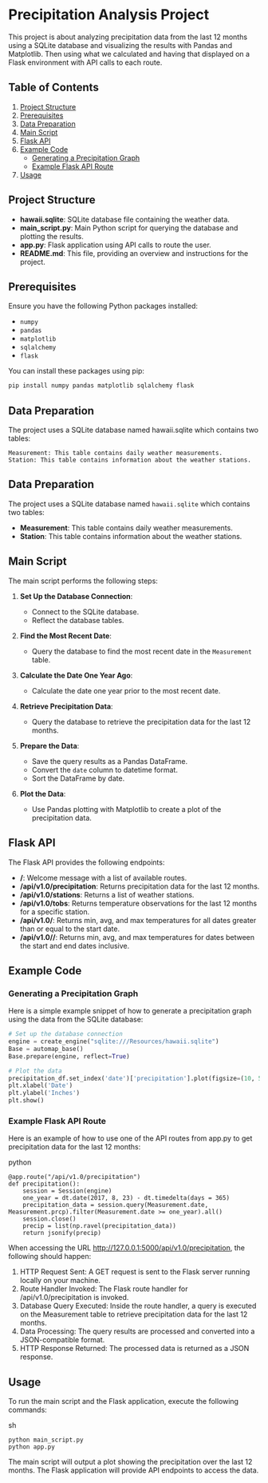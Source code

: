 # Precipitation Analysis Project

This project is about analyzing precipitation data from the last 12 months using a SQLite database and visualizing the results with Pandas and Matplotlib. Then using what we calculated and having that displayed on a Flask environment with API calls to each route.

## Table of Contents

1. [Project Structure](#projectstructure)
2. [Prerequisites](#prerequisites)
3. [Data Preparation](#data-preparation)
4. [Main Script](#main-script)
5. [Flask API](#flask-api)
6. [Example Code](#example-code)
    - [Generating a Precipitation Graph](#generating-a-precipitation-graph)
    - [Example Flask API Route](#example-flask-api-route)
7. [Usage](#usage)


## Project Structure

- **hawaii.sqlite**: SQLite database file containing the weather data.
- **main_script.py**: Main Python script for querying the database and plotting the results.
- **app.py**: Flask application using API calls to route the user.
- **README.md**: This file, providing an overview and instructions for the project.

## Prerequisites

Ensure you have the following Python packages installed:

- `numpy`
- `pandas`
- `matplotlib`
- `sqlalchemy`
- `flask`

You can install these packages using pip:

```sh
pip install numpy pandas matplotlib sqlalchemy flask
```

## Data Preparation

The project uses a SQLite database named hawaii.sqlite which contains two tables:

    Measurement: This table contains daily weather measurements.
    Station: This table contains information about the weather stations.

## Data Preparation

The project uses a SQLite database named `hawaii.sqlite` which contains two tables:

- **Measurement**: This table contains daily weather measurements.
- **Station**: This table contains information about the weather stations.

## Main Script

The main script performs the following steps:

1. **Set Up the Database Connection**:
    - Connect to the SQLite database.
    - Reflect the database tables.

2. **Find the Most Recent Date**:
    - Query the database to find the most recent date in the `Measurement` table.

3. **Calculate the Date One Year Ago**:
    - Calculate the date one year prior to the most recent date.

4. **Retrieve Precipitation Data**:
    - Query the database to retrieve the precipitation data for the last 12 months.

5. **Prepare the Data**:
    - Save the query results as a Pandas DataFrame.
    - Convert the `date` column to datetime format.
    - Sort the DataFrame by date.

6. **Plot the Data**:
    - Use Pandas plotting with Matplotlib to create a plot of the precipitation data.

## Flask API

The Flask API provides the following endpoints:

- **/**: Welcome message with a list of available routes.
- **/api/v1.0/precipitation**: Returns precipitation data for the last 12 months.
- **/api/v1.0/stations**: Returns a list of weather stations.
- **/api/v1.0/tobs**: Returns temperature observations for the last 12 months for a specific station.
- **/api/v1.0/<start>**: Returns min, avg, and max temperatures for all dates greater than or equal to the start date.
- **/api/v1.0/<start>/<end>**: Returns min, avg, and max temperatures for dates between the start and end dates inclusive.

## Example Code

### Generating a Precipitation Graph

Here is a simple example snippet of how to generate a precipitation graph using the data from the SQLite database:

```python
# Set up the database connection
engine = create_engine("sqlite:///Resources/hawaii.sqlite")
Base = automap_base()
Base.prepare(engine, reflect=True)

# Plot the data
precipitation_df.set_index('date')['precipitation'].plot(figsize=(10, 5), title="Precipitation Over the Last 12 Months", legend=True)
plt.xlabel('Date')
plt.ylabel('Inches')
plt.show()
```

### Example Flask API Route

Here is an example of how to use one of the API routes from app.py to get precipitation data for the last 12 months:

python
```
@app.route("/api/v1.0/precipitation")
def precipitation():
    session = Session(engine)
    one_year = dt.date(2017, 8, 23) - dt.timedelta(days = 365)
    precipitation_data = session.query(Measurement.date, Measurement.prcp).filter(Measurement.date >= one_year).all()
    session.close()
    precip = list(np.ravel(precipitation_data))
    return jsonify(precip)
```
When accessing the URL http://127.0.0.1:5000/api/v1.0/precipitation, the following should happen:

   1.  HTTP Request Sent: A GET request is sent to the Flask server running locally on your machine.
   2. Route Handler Invoked: The Flask route handler for /api/v1.0/precipitation is invoked.
   3. Database Query Executed: Inside the route handler, a query is executed on the Measurement table to retrieve precipitation data for the last 12 months.
   4. Data Processing: The query results are processed and converted into a JSON-compatible format.
   5. HTTP Response Returned: The processed data is returned as a JSON response.

## Usage

To run the main script and the Flask application, execute the following commands:

sh
```
python main_script.py
python app.py
```
The main script will output a plot showing the precipitation over the last 12 months. The Flask application will provide API endpoints to access the data.
